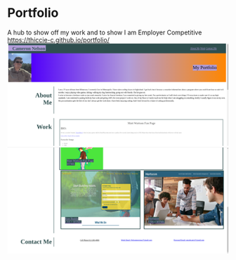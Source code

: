 # Portfolio
A hub to show off my work and to show I am Employer Competitive
https://thiccie-c.github.io/portfolio/
![This is ScreenShot 1](Screenshot%202021-12-05%2022.34.16.png)
![This is ScreenShot 2](Screenshot%202021-12-05%2022.34.51.png)